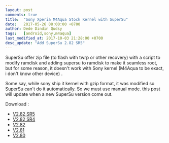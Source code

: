 ```yaml
---
layout: post
comments: true
title:  "Sony Xperia M4Aqua Stock Kernel with SuperSu"
date:   2017-05-26 08:00:00 +0700
author: Dede Dindin Qudsy
tags:   [android,sony,m4aqua]
last_modified_at: 2017-10-03 21:28:00 +0700
desc_update: "Add SuperSu 2.82 SR5"
---
```

SuperSu offer zip file (to flash with twrp or other recovery) with a script to modify ramdisk and adding supersu to ramdisk to make it seamless root, but for some reason, it doesn't work with Sony kernel (M4Aqua to be exact, i don't know other device) .

Some say, while sony ship it kernel with gzip format, it was modified so SuperSu can't do it automatically. So we must use manual mode. this post will update when a new SuperSu version come out.

Download :
 - [V2.82 SR5](https://www.androidfilehost.com/?fid=962021903579482197)
 - [V2.82 SR4](https://www.androidfilehost.com/?fid=961840155545598307)
 - [V2.82](https://www.androidfilehost.com/?fid=745425885120737685)
 - [V2.81](https://www.androidfilehost.com/?fid=745425885120734671)
 - [V2.80](https://www.androidfilehost.com/?fid=673368273298957486)
